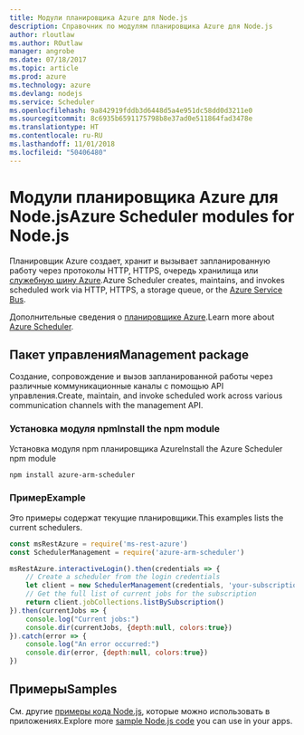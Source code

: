 ```yaml
---
title: Модули планировщика Azure для Node.js
description: Справочник по модулям планировщика Azure для Node.js
author: rloutlaw
ms.author: ROutlaw
manager: angrobe
ms.date: 07/18/2017
ms.topic: article
ms.prod: azure
ms.technology: azure
ms.devlang: nodejs
ms.service: Scheduler
ms.openlocfilehash: 9a842919fddb3d6448d5a4e951dc58dd0d3211e0
ms.sourcegitcommit: 8c6935b6591175798b8e37ad0e511864fad3478e
ms.translationtype: HT
ms.contentlocale: ru-RU
ms.lasthandoff: 11/01/2018
ms.locfileid: "50406480"
---
```

# <a name="azure-scheduler-modules-for-nodejs"></a><span data-ttu-id="1b41f-103">Модули планировщика Azure для Node.js</span><span class="sxs-lookup"><span data-stu-id="1b41f-103">Azure Scheduler modules for Node.js</span></span>

<span data-ttu-id="1b41f-104">Планировщик Azure создает, хранит и вызывает запланированную работу через протоколы HTTP, HTTPS, очередь хранилища или [служебную шину Azure](/azure/service-bus-messaging/service-bus-messaging-overview).</span><span class="sxs-lookup"><span data-stu-id="1b41f-104">Azure Scheduler creates, maintains, and invokes scheduled work via HTTP, HTTPS, a storage queue, or the [Azure Service Bus](/azure/service-bus-messaging/service-bus-messaging-overview).</span></span>

<span data-ttu-id="1b41f-105">Дополнительные сведения о [планировщике Azure](/azure/scheduler/scheduler-intro).</span><span class="sxs-lookup"><span data-stu-id="1b41f-105">Learn more about [Azure Scheduler](/azure/scheduler/scheduler-intro).</span></span>

## <a name="management-package"></a><span data-ttu-id="1b41f-106">Пакет управления</span><span class="sxs-lookup"><span data-stu-id="1b41f-106">Management package</span></span>

<span data-ttu-id="1b41f-107">Создание, сопровождение и вызов запланированной работы через различные коммуникационные каналы с помощью API управления.</span><span class="sxs-lookup"><span data-stu-id="1b41f-107">Create, maintain, and invoke scheduled work across various communication channels with the management API.</span></span>

### <a name="install-the-npm-module"></a><span data-ttu-id="1b41f-108">Установка модуля npm</span><span class="sxs-lookup"><span data-stu-id="1b41f-108">Install the npm module</span></span>

<span data-ttu-id="1b41f-109">Установка модуля npm планировщика Azure</span><span class="sxs-lookup"><span data-stu-id="1b41f-109">Install the Azure Scheduler npm module</span></span>

```bash
npm install azure-arm-scheduler
```

### <a name="example"></a><span data-ttu-id="1b41f-110">Пример</span><span class="sxs-lookup"><span data-stu-id="1b41f-110">Example</span></span>

<span data-ttu-id="1b41f-111">Это примеры содержат текущие планировщики.</span><span class="sxs-lookup"><span data-stu-id="1b41f-111">This examples lists the current schedulers.</span></span>

```javascript
const msRestAzure = require('ms-rest-azure')
const SchedulerManagement = require('azure-arm-scheduler')

msRestAzure.interactiveLogin().then(credentials => {
    // Create a scheduler from the login credentials
    let client = new SchedulerManagement(credentials, 'your-subscription-id')
    // Get the full list of current jobs for the subscription
    return client.jobCollections.listBySubscription()
}).then(currentJobs => {
    console.log("Current jobs:")
    console.dir(currentJobs, {depth:null, colors:true})
}).catch(error => {
    console.log("An error occurred:")
    console.dir(error, {depth:null, colors:true})
})
```

## <a name="samples"></a><span data-ttu-id="1b41f-112">Примеры</span><span class="sxs-lookup"><span data-stu-id="1b41f-112">Samples</span></span>

<span data-ttu-id="1b41f-113">См. другие [примеры кода Node.js](https://azure.microsoft.com/resources/samples/?platform=nodejs), которые можно использовать в приложениях.</span><span class="sxs-lookup"><span data-stu-id="1b41f-113">Explore more [sample Node.js code](https://azure.microsoft.com/resources/samples/?platform=nodejs) you can use in your apps.</span></span>
